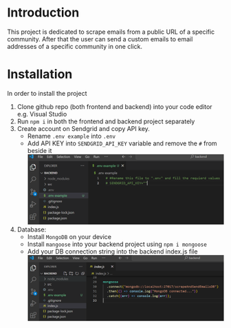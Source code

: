 # Introduction

This project is dedicated to scrape emails from a public URL of a specific community. After that the user can send a custom emails to email addresses of a specific community in one click.

# Installation

In order to install the project

1. Clone github repo (both frontend and backend) into your code editor e.g. Visual Studio
2. Run `npm i` in both the frontend and backend project separately
3. Create account on Sendgrid and copy API key.
   - Rename `.env example` into `.env`
   - Add API KEY into `SENDGRID_API_KEY` variable and remove the `#` from beside it
     ![env-screenshot](./README-IMAGES/env-screenshot.png)
4. Database:
   - Install `MongoDB` on your device
   - Install `mangoose` into your backend project using `npm i mongoose`
   - Add your DB connection string into the backend index.js file
     ![Database Connection](./README-IMAGES/database-connection-screenshot.png)
